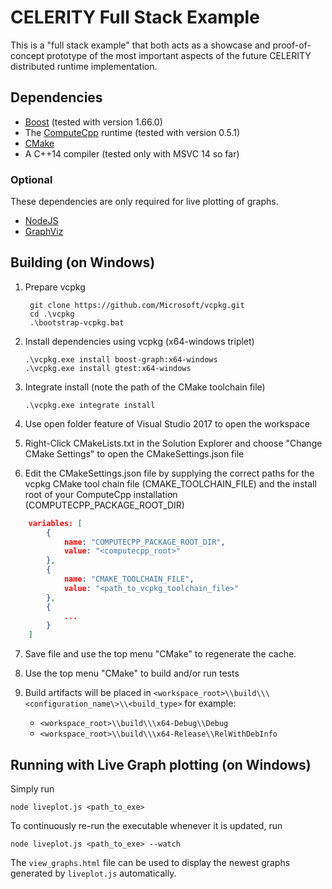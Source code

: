 # CELERITY Full Stack Example

This is a "full stack example" that both acts as a showcase and proof-of-concept
prototype of the most important aspects of the future CELERITY distributed
runtime implementation.

## Dependencies

* [Boost](http://www.boost.org) (tested with version 1.66.0)
* The [ComputeCpp](https://www.codeplay.com/products/computesuite/computecpp) runtime (tested with version 0.5.1)
* [CMake](https://www.cmake.org)
* A C++14 compiler (tested only with MSVC 14 so far)

### Optional
These dependencies are only required for live plotting of graphs.

* [NodeJS](https://nodejs.org/en)
* [GraphViz](http://graphviz.org)

## Building (on Windows)

1. Prepare vcpkg

        git clone https://github.com/Microsoft/vcpkg.git
        cd .\vcpkg
        .\bootstrap-vcpkg.bat

2. Install dependencies using vcpkg (x64-windows triplet)

       .\vcpkg.exe install boost-graph:x64-windows
       .\vcpkg.exe install gtest:x64-windows

3. Integrate install (note the path of the CMake toolchain file)

       .\vcpkg.exe integrate install

4. Use open folder feature of Visual Studio 2017 to open the workspace

5. Right-Click CMakeLists.txt in the Solution Explorer and choose "Change CMake Settings" to open the CMakeSettings.json file

6. Edit the CMakeSettings.json file by supplying the correct paths for the vcpkg CMake tool chain file (CMAKE_TOOLCHAIN_FILE) and the install root of your ComputeCpp installation (COMPUTECPP_PACKAGE_ROOT_DIR)

```json
    variables: [
        {
            name: "COMPUTECPP_PACKAGE_ROOT_DIR",
            value: "<computecpp_root>"
        },
        {
            name: "CMAKE_TOOLCHAIN_FILE", 
            value: "<path_to_vcpkg_toolchain_file>"
        },
        {
            ...
        }
    ]
```

7. Save file and use the top menu "CMake" to regenerate the cache.

8. Use the top menu "CMake" to build and/or run tests

9. Build artifacts will be placed in `<workspace_root>\\build\\\<configuration_name\>\\<build_type>` for example:
    + `<workspace_root>\\build\\\x64-Debug\\Debug`
    + `<workspace_root>\\build\\\x64-Release\\RelWithDebInfo`

## Running with Live Graph plotting (on Windows)

Simply run

    node liveplot.js <path_to_exe>

To continuously re-run the executable whenever it is updated, run

    node liveplot.js <path_to_exe> --watch

The `view_graphs.html` file can be used to display the newest graphs generated
by `liveplot.js` automatically.
